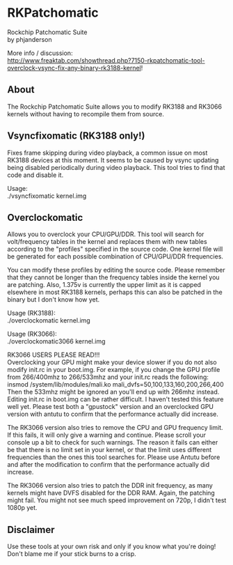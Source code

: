 RKPatchomatic
======
Rockchip Patchomatic Suite  
by phjanderson

More info / discussion:  
http://www.freaktab.com/showthread.php?7150-rkpatchomatic-tool-overclock-vsync-fix-any-binary-rk3188-kernel!

About
------
The Rockchip Patchomatic Suite allows you to modify RK3188 and RK3066 kernels without having to recompile them from source.

Vsyncfixomatic (RK3188 only!)
------
Fixes frame skipping during video playback, a common issue on most RK3188 devices at this moment. It seems to be caused by vsync updating being disabled periodically during video playback. This tool tries to find that code and disable it.

Usage:  
./vsyncfixomatic kernel.img

Overclockomatic
------
Allows you to overclock your CPU/GPU/DDR. This tool will search for volt/frequency tables in the kernel and replaces them with new tables according to the "profiles" specified in the source code. One kernel file will be generated for each possible combination of CPU/GPU/DDR frequencies.

You can modify these profiles by editing the source code. Please remember that they cannot be longer than the frequency tables inside the kernel you are patching. Also, 1.375v is currently the upper limit as it is capped elsewhere in most RK3188 kernels, perhaps this can also be patched in the binary but I don't know how yet.

Usage (RK3188):  
./overclockomatic kernel.img

Usage (RK3066):  
./overclockomatic3066 kernel.img

RK3066 USERS PLEASE READ!!!  
Overclocking your GPU might make your device slower if you do not also modify init.rc in your boot.img. For example, if you change the GPU profile from 266/400mhz to 266/533mhz and your init.rc reads the following:  
insmod /system/lib/modules/mali.ko mali_dvfs=50,100,133,160,200,266,400
Then the 533mhz might be ignored an you'll end up with 266mhz instead. Editing init.rc in boot.img can be rather difficult. I haven't tested this feature well yet. Please test both a "gpustock" version and an overclocked GPU version with antutu to confirm that the performance actually did increase.

The RK3066 version also tries to remove the CPU and GPU frequency limit. If this fails, it will only give a warning and continue. Please scroll your console up a bit to check for such warnings. The reason it fails can either be that there is no limit set in your kernel, or that the limit uses different frequencies than the ones this tool searches for. Please use Antutu before and after the modification to confirm that the performance actually did increase.

The RK3066 version also tries to patch the DDR init frequency, as many kernels might have DVFS disabled for the DDR RAM. Again, the patching might fail. You might not see much speed improvement on 720p, I didn't test 1080p yet.

Disclaimer
------
Use these tools at your own risk and only if you know what you're doing! Don't blame me if your stick burns to a crisp.
